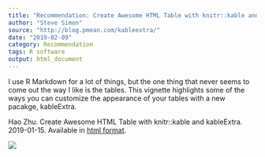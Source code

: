 ```yaml
---
title: "Recommendation: Create Awesome HTML Table with knitr::kable and kableExtra"
author: "Steve Simon"
source: "http://blog.pmean.com/kableextra/"
date: "2019-02-09"
category: Recommendation
tags: R software
output: html_document
---
```


I use R Markdown for a lot of things, but the one thing that never seems
to come out the way I like is the tables. This vignette highlights some
of the ways you can customize the appearance of your tables with a new
pacakge, kableExtra.

<!---More--->

Hao Zhu. Create Awesome HTML Table with knitr::kable and kableExtra.
2019-01-15. Available in [html
format](https://haozhu233.github.io/kableExtra/awesome_table_in_html.html).

![](http://www.pmean.com/images/images/19/kableextra01.png)




